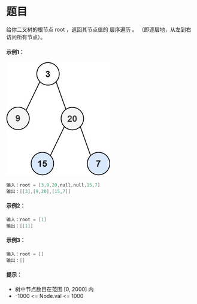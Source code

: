 # 题目
给你二叉树的根节点 root ，返回其节点值的 层序遍历 。 （即逐层地，从左到右访问所有节点）。

#### 示例1：
![图片](../Images/0102.jpg)
```c++
输入：root = [3,9,20,null,null,15,7]
输出：[[3],[9,20],[15,7]]
```

#### 示例2：

```c++
输入：root = [1]
输出：[[1]]
```

#### 示例3：

```c++
输入：root = []
输出：[]
```


#### 提示：

* 树中节点数目在范围 [0, 2000] 内
* -1000 <= Node.val <= 1000
